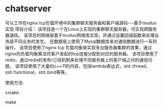 # chatserver
可以工作在nginx tcp负载环境中的集群聊天服务器和客户端源码---基于muduo实现
项目介绍：
该项目是一个在Linux上实现的集群聊天服务器，可实现跨服务器通信。
该项目的网络层基于muduo网络库实现，并通过设置回调函数来处理业务层不同业务的发生。
在数据层上使用了Mysql数据库来对通信数据进行一系列操作。
该项目使用了nginx tcp 负载均衡来实现多台服务器集群的效果，通过nginx的负载均衡算法将客户发起的tcp连接分配到对应的服务器。
该项目使用了redis，通过redis的发布/订阅机制来处理不同服务器上的客户端之间的通信问题。
该项目使用了大量的c++11的内容，包括lambda表达式，std::thread，std::functional，std::bind等等。

使用方法:

cmake .

make
